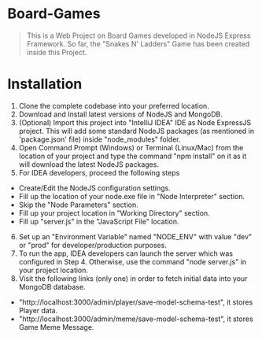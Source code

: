 Board-Games
===========

> This is a Web Project on Board Games developed in NodeJS Express Framework. So far, the "Snakes N' Ladders" Game has been created inside this Project.

Installation
===========================
1. Clone the complete codebase into your preferred location.
2. Download and Install latest versions of NodeJS and MongoDB.
3. (Optional) Import this project into "IntelliJ IDEA" IDE as Node ExpressJS project. This will add some standard NodeJS packages (as mentioned in 'package.json' file) inside "node_modules" folder.
4. Open Command Prompt (Windows) or Terminal (Linux/Mac) from the location of your project and type the command "npm install" on it as it will download the latest NodeJS packages.
5. For IDEA developers, proceed the following steps
  - Create/Edit the NodeJS configuration settings.
  - Fill up the location of your node.exe file in "Node Interpreter" section.
  - Skip the "Node Parameters" section.
  - Fill up your project location in "Working Directory" section.
  - Fill up "server.js" in the "JavaScript File" location.
6. Set up an "Environment Variable" named "NODE_ENV" with value "dev" or "prod" for developer/production purposes.
7. To run the app, IDEA developers can launch the server which was configured in Step 4. Otherwise, use the command "node server.js" in your project location.
8. Visit the following links (only one) in order to fetch initial data into your MongoDB database.
  - "http://localhost:3000/admin/player/save-model-schema-test", it stores Player data.
  - "http://localhost:3000/admin/meme/save-model-schema-test", it stores Game Meme Message.